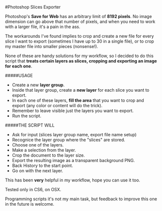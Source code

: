 #Photoshop Slices Exporter

Photoshop's **Save for Web** has an arbitrary limit of **8192 pixels**. No image dimension can go above that number of pixels, and when you need to work with a larger file, it's a pain in the ass. 

The workarounds I've found implies to crop and create a new file for every slice I want to export (sometimes I have up to 30 in a single file), or to crop my master file into smaller pieces (nonsense!).

None of these are handy solutions for my workflow, so I decided to do this script that **treats certain layers as slices, cropping and exporting an image for each one**.

#####USAGE
- Create a new **layer group**.
- Inside that layer group, create a **new layer** for each slice you want to export.
- In each one of these layers, **fill the area** that you want to crop and export (any color or content will do the trick).
- Remember to leave visible just the layers you want to export.
- Run the script.

#####THE SCRIPT WILL
- Ask for input (slices layer group name, export file name setup)
- Recognice the layer group where the "slices" are stored.
- Choose one of the layers.
- Make a selection from the layer.
- Crop the document to the layer size.
- Export the resulting image as a transparent background PNG.
- Back History to the start point.
- Go on with the next layer.

This has been **very** helpful in my workflow, hope you can use it too.

Tested only in CS6, on OSX.

Programming scripts it's not my main task, but feedback to improve this one in the future is welcome.
